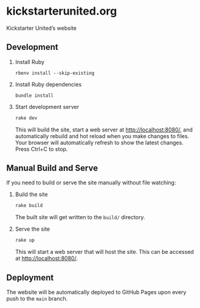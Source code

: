 # kickstarterunited.org

Kickstarter United’s website

## Development

1. Install Ruby

   ```
   rbenv install --skip-existing
   ```

1. Install Ruby dependencies

   ```
   bundle install
   ```

1. Start development server

   ```bash
   rake dev
   ```

   This will build the site, start a web server at <http://localhost:8080/>, and automatically rebuild and hot reload when you make changes to files. Your browser will automatically refresh to show the latest changes. Press Ctrl+C to stop.

## Manual Build and Serve

If you need to build or serve the site manually without file watching:

1. Build the site

   ```bash
   rake build
   ```

   The built site will get written to the `build/` directory.

1. Serve the site

   ```bash
   rake up
   ```

   This will start a web server that will host the site. This can be accessed at <http://localhost:8080/>.

## Deployment

The website will be automatically deployed to GitHub Pages upon every push to the `main` branch.
